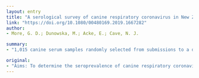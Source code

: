```yaml
---
layout: entry
title: "A serological survey of canine respiratory coronavirus in New Zealand"
link: "https://doi.org/10.1080/00480169.2019.1667282"
author:
- More, G. D.; Dunowska, M.; Acke, E.; Cave, N. J.

summary:
- "1,015 canine serum samples randomly selected from submissions to a diagnostic laboratory between March and December 2014. Logistic regression analysis was used to determine associations between seroprevalence of CRCoV and breed category, age, sex, breed, month, and geographical region of sampling and reported presence of clinical signs suggestive of respiratory disease. Seroprevalence was higher in dogs aged >= 3 compared with = 2 years (p0."

original:
- "Aims: To determine the seroprevalence of canine respiratory coronavirus (CRCoV) in New Zealand dogs, and to explore associations with age, sex, breed, month, and geographical region of sampling and reported presence of clinical signs suggestive of respiratory disease. Methods: A total of 1,015 canine serum samples were randomly selected from submissions to a diagnostic laboratory between March and December 2014, and were analysed for CRCoV antibodies using a competitive ELISA. Logistic regression analysis was used to determine associations between seroprevalence of CRCoV and breed category, age, sex, sampling month, region, and reported health status of dogs. Results: Overall, 538/1,015 (53.0%) samples were seropositive for CRCoV, with 492/921 (53.4%) positive dogs in the North Island and 46/94 (49%) in the South Island. Age of dog, sampling month, region, and presence of abnormal respiratory signs were included in the initial logistic regression model. Seroprevalence was higher in dogs aged >= 3 compared with <= 2 years (p<0.01). The lowest seroprevalence was observed in July (30/105; 28.5%) and August (32/100; 32%), and the highest in June (74/100; 74%). Seroprevalence in dogs from Auckland was higher than in dogs from the Hawkes Bay, Manawatu, Marlborough, and Waikato regions (p<0.05). Abnormal respiratory signs (coughing, nasal discharge, or sneezing) were reported for 28/1,015 (2.8%) dogs sampled. Seroprevalence for CRCoV tended to be higher among dogs with respiratory signs (67.9 (95% CI=47.6-83.4)%) than dogs with no reported respiratory signs (52.6 (95% CI=49.5-55.7)%). Conclusions: Serological evidence of infection with CRCoV was present in more than half of the dogs tested from throughout New Zealand. Differences in CRCoV seroprevalence between regions and lack of seasonal pattern indicate that factors other than external temperatures may be important in the epidemiology of CRCoV in New Zealand."
---
```


